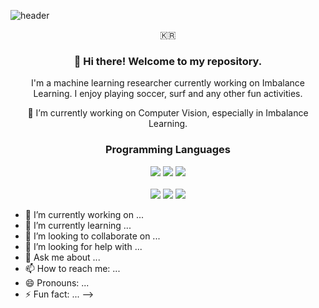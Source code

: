![header](https://capsule-render.vercel.app/api?type=soft&color=auto&height=150&section=header&text=JihunKim&fontSize=70&animation=twinkling)
<p align="center">🇰🇷</p>

<h3 align="center"> 👋 Hi there! Welcome to my repository. </h3>

<p align="center"> I'm a machine learning researcher currently working on Imbalance Learning. 
  I enjoy playing soccer, surf and any other fun activities. </p>

<p align="center"> 🔭 I’m currently working on Computer Vision, especially in Imbalance Learning. </p>

<h3 align="center">
  Programming Languages   
  <p align="center">
    <img src="https://img.shields.io/badge/c++-00599C?style=flat-square&logo=python&logoColor=white"/> <img src="https://img.shields.io/badge/python-3776AB?style=flat-square&logo=python&logoColor=white"/> <img src="https://img.shields.io/badge/pytorch-EE4C2C?style=flat-square&logo=pytorch&logoColor=white"/>
  </p>
</h3>  

<p align="center">
  <a href="mailto:caisarl76@gmail.com"><img src="https://img.shields.io/badge/caisarl76@gmail.com-EA4335?style=flat-square&logo=gmail&logoColor=white"/></a>
  <a href="https://www.linkedin.com/in/jihun-kim-753231206/"><img src="https://img.shields.io/badge/JihunKim-0A66C2?style=flat-square&logo=linkedin&logoColor=white"/></a>
  <a href="https://www.instagram.com/pizza_jh/"><img src="https://img.shields.io/badge/pizza_jh-E4405F?style=flat-square&logo=Instagram&logoColor=white"/></a>
</p>


- 🔭 I’m currently working on ...
- 🌱 I’m currently learning ...
- 👯 I’m looking to collaborate on ...
- 🤔 I’m looking for help with ...
- 💬 Ask me about ...
- 📫 How to reach me: ...
- 😄 Pronouns: ...
- ⚡ Fun fact: ...
-->
